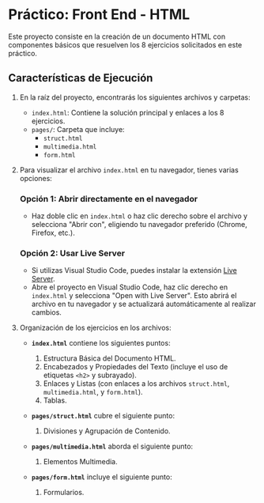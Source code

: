 # Práctico: Front End - HTML

Este proyecto consiste en la creación de un documento HTML con componentes básicos que resuelven los 8 ejercicios solicitados en este práctico.

## Características de Ejecución

1. En la raíz del proyecto, encontrarás los siguientes archivos y carpetas:
   - `index.html`: Contiene la solución principal y enlaces a los 8 ejercicios.
   - `pages/`: Carpeta que incluye:
     - `struct.html`
     - `multimedia.html`
     - `form.html`
     
2. Para visualizar el archivo `index.html` en tu navegador, tienes varias opciones:

   ### Opción 1: Abrir directamente en el navegador
   - Haz doble clic en `index.html` o haz clic derecho sobre el archivo y selecciona "Abrir con", eligiendo tu navegador preferido (Chrome, Firefox, etc.).

   ### Opción 2: Usar Live Server
   - Si utilizas Visual Studio Code, puedes instalar la extensión [Live Server](https://marketplace.visualstudio.com/items?itemName=ritwickdey.LiveServer).
   - Abre el proyecto en Visual Studio Code, haz clic derecho en `index.html` y selecciona "Open with Live Server". Esto abrirá el archivo en tu navegador y se actualizará automáticamente al realizar cambios.

3. Organización de los ejercicios en los archivos:

   - **`index.html`** contiene los siguientes puntos:
     1. Estructura Básica del Documento HTML.
     2. Encabezados y Propiedades del Texto (incluye el uso de etiquetas `<h2>` y subrayado).
     3. Enlaces y Listas (con enlaces a los archivos `struct.html`, `multimedia.html`, y `form.html`).
     4. Tablas.

   - **`pages/struct.html`** cubre el siguiente punto:
     1. Divisiones y Agrupación de Contenido.

   - **`pages/multimedia.html`** aborda el siguiente punto:
     1. Elementos Multimedia.

   - **`pages/form.html`** incluye el siguiente punto:
     1. Formularios.
